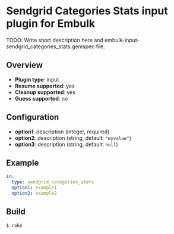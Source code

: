 # Sendgrid Categories Stats input plugin for Embulk

TODO: Write short description here and embulk-input-sendgrid_categories_stats.gemspec file.

## Overview

* **Plugin type**: input
* **Resume supported**: yes
* **Cleanup supported**: yes
* **Guess supported**: no

## Configuration

- **option1**: description (integer, required)
- **option2**: description (string, default: `"myvalue"`)
- **option3**: description (string, default: `null`)

## Example

```yaml
in:
  type: sendgrid_categories_stats
  option1: example1
  option2: example2
```


## Build

```
$ rake
```

